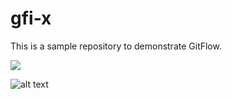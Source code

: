 # gfi-x
This is a sample repository to demonstrate GitFlow.

<a href="http://teamcity.aurea.local/viewType.html?buildTypeId=GfiProjects_GfiEventsManager_BuildProduct&guest=1">
<img src="http://teamcity.aurea.local/app/rest/builds/buildType:(id:GfiProjects_GfiEventsManager_BuildProduct)/statusIcon"/>
</a>

![alt text][logo]

[logo]: http://teamcity.aurea.local/app/rest/builds/buildType:(id:GfiProjects_GfiEventsManager_BuildProduct)/statusIcon.png
